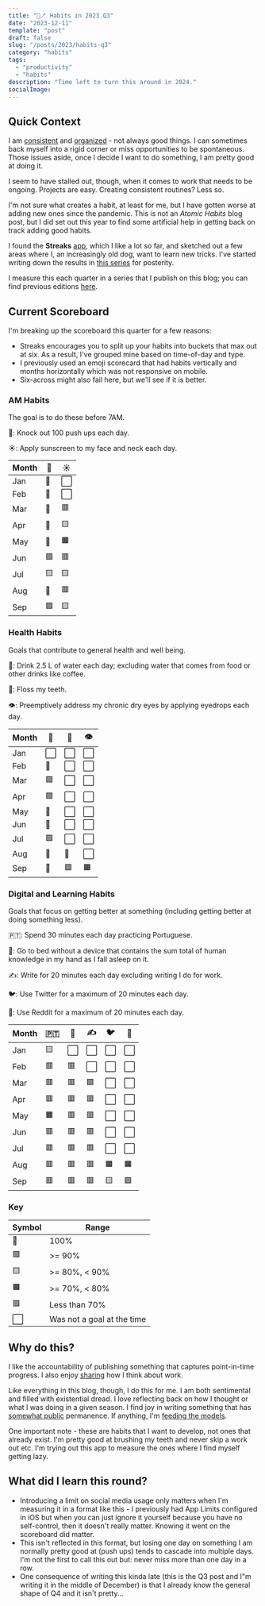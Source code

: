 ```yaml
---
title: "📱🪥 Habits in 2023 Q3"
date: "2023-12-11"
template: "post"
draft: false
slug: "/posts/2023/habits-q3"
category: "habits"
tags:
  - "productivity"
  - "habits"
description: "Time left to turn this around in 2024."
socialImage:
---
```


## Quick Context

I am [consistent](https://blog.samrhea.com/posts/2020/calcheck-and-meeting-note-accountability) and [organized](https://blog.samrhea.com/posts/2019/euro-office-time) - not always good things. I can sometimes back myself into a rigid corner or miss opportunities to be spontaneous. Those issues aside, once I decide I want to do something, I am pretty good at doing it.

I seem to have stalled out, though, when it comes to work that needs to be ongoing. Projects are easy. Creating consistent routines? Less so.

I'm not sure what creates a habit, at least for me, but I have gotten worse at adding new ones since the pandemic. This is not an *Atomic Habits* blog post, but I did set out this year to find some artificial help in getting back on track adding good habits.

I found the **Streaks** [app](https://streaksapp.com), which I like a lot so far, and sketched out a few areas where I, an increasingly old dog, want to learn new tricks. I've started writing down the results in [this series](https://blog.samrhea.com/tag/habits/) for posterity.

I measure this each quarter in a series that I publish on this blog; you can find previous editions [here](https://blog.samrhea.com/category/habits/).

## Current Scoreboard

I'm breaking up the scoreboard this quarter for a few reasons:
* Streaks encourages you to split up your habits into buckets that max out at six. As a result, I've grouped mine based on time-of-day and type.
* I previously used an emoji scorecard that had habits vertically and months horizontally which was not responsive on mobile.
* Six-across might also fail here, but we'll see if it is better.

### AM Habits

The goal is to do these before 7AM.

💪: Knock out 100 push ups each day.

☀️: Apply sunscreen to my face and neck each day.

|Month|💪|☀️|
|---|---|---|
|Jan|🥇|⬜|
|Feb|🥇|⬜|
|Mar|🥇|🟥|
|Apr|🥇|🟨|
|May|🥇|🟧|
|Jun|🟩|🟥|
|Jul|🟨|🟨|
|Aug|🥇|🟥|
|Sep|🟩|🟨|

### Health Habits

Goals that contribute to general health and well being.

🚰: Drink 2.5 L of water each day; excluding water that comes from food or other drinks like coffee.

🦷: Floss my teeth.

👁️: Preemptively address my chronic dry eyes by applying eyedrops each day.

|Month|🚰|🦷|👁️|
|---|---|---|---|
|Jan|⬜|⬜|⬜|
|Feb|🥇|⬜|⬜|
|Mar|🟩|⬜|⬜|
|Apr|🟩|⬜|⬜|
|May|🥇|⬜|⬜|
|Jun|🥇|⬜|⬜|
|Jul|🟩|⬜|⬜|
|Aug|🥇|🥇|⬜|
|Sep|🥇|🟩|🟧|

### Digital and Learning Habits

Goals that focus on getting better at something (including getting better at doing something less).

🇵🇹: Spend 30 minutes each day practicing Portuguese.

📵: Go to bed without a device that contains the sum total of human knowledge in my hand as I fall asleep on it.

✍️: Write for 20 minutes each day excluding writing I do for work.

🐦: Use Twitter for a maximum of 20 minutes each day.

👾: Use Reddit for a maximum of 20 minutes each day.

|Month|🇵🇹|📵|✍️|🐦|👾|
|---|---|---|---|---|---|
|Jan|🟨|⬜|⬜|⬜|⬜|
|Feb|🟥|🟥|⬜|⬜|⬜|
|Mar|🟥|🟥|🟩|⬜|⬜|
|Apr|🟥|🟥|🟥|⬜|⬜|
|May|🟧|🟥|🟥|⬜|⬜|
|Jun|🟥|🟥|🟥|⬜|⬜|
|Jul|🟥|🟥|🟥|⬜|⬜|
|Aug|🟥|🟥|🟥|🟧|🟧|
|Sep|🟥|🟥|🟥|🟨|🟩|

### Key

|Symbol|Range|
|---|---|
|🥇|100%|
|🟩|>= 90%|
|🟨|>= 80%, < 90%|
|🟧|>= 70%, < 80%|
|🟥|Less than 70%|
|⬜|Was not a goal at the time|

## Why do this?

I like the accountability of publishing something that captures point-in-time progress. I also enjoy [sharing](https://blog.samrhea.com/pages/projects#%EF%B8%8F-productivity) how I think about work.

Like everything in this blog, though, I do this for me. I am both sentimental and filled with existential dread. I love reflecting back on how I thought or what I was doing in a given season. I find joy in writing something that has [somewhat public](https://blog.samrhea.com/pages/projects#%EF%B8%8F-this-blog) permanence. If anything, I'm [feeding the models](https://blog.samrhea.com/posts/2022/five-minute-ai-site).

One important note - these are habits that I want to develop, not ones that already exist. I'm pretty good at brushing my teeth and never skip a work out etc. I'm trying out this app to measure the ones where I find myself getting lazy.

## What did I learn this round?

* Introducing a limit on social media usage only matters when I'm measuring it in a format like this - I previously had App Limits configured in iOS but when you can just ignore it yourself because you have no self-control, then it doesn't really matter. Knowing it went on the scoreboard did matter.
* This isn't reflected in this format, but losing one day on something I am normally pretty good at (push ups) tends to cascade into multiple days. I'm not the first to call this out but: never miss more than one day in a row.
* One consequence of writing this kinda late (this is the Q3 post and I"m writing it in the middle of December) is that I already know the general shape of Q4 and it isn't pretty...
